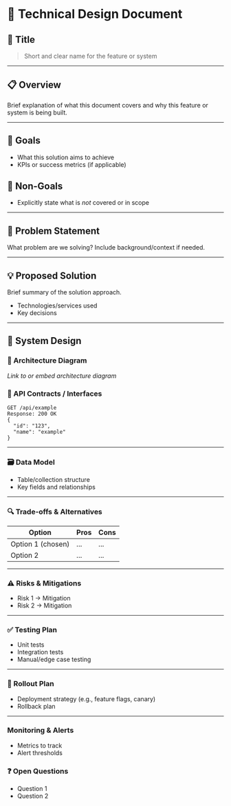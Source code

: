 # 🧩 Technical Design Document

## 📌 Title

> Short and clear name for the feature or system

---

## 📋 Overview

Brief explanation of what this document covers and why this feature or system is being built.

---

## 🎯 Goals

- What this solution aims to achieve
- KPIs or success metrics (if applicable)

## 🚫 Non-Goals

- Explicitly state what is _not_ covered or in scope

---

## 🧠 Problem Statement

What problem are we solving? Include background/context if needed.

---

## 💡 Proposed Solution

Brief summary of the solution approach.

- Technologies/services used
- Key decisions

---

## 🧱 System Design

### 🔁 Architecture Diagram

_Link to or embed architecture diagram_

### 🔌 API Contracts / Interfaces

```http
GET /api/example
Response: 200 OK
{
  "id": "123",
  "name": "example"
}

```

---

### 🗃️ Data Model

- Table/collection structure
- Key fields and relationships

---

### 🔍 Trade-offs & Alternatives

| Option            | Pros | Cons |
| ----------------- | ---- | ---- |
| Option 1 (chosen) | ...  | ...  |
| Option 2          | ...  | ...  |

---

### ⚠️ Risks & Mitigations

- Risk 1 → Mitigation
- Risk 2 → Mitigation

---

### ✅ Testing Plan

- Unit tests
- Integration tests
- Manual/edge case testing

---

### 🚀 Rollout Plan

- Deployment strategy (e.g., feature flags, canary)
- Rollback plan

---

### Monitoring & Alerts

- Metrics to track
- Alert thresholds

### ❓ Open Questions

- Question 1
- Question 2
